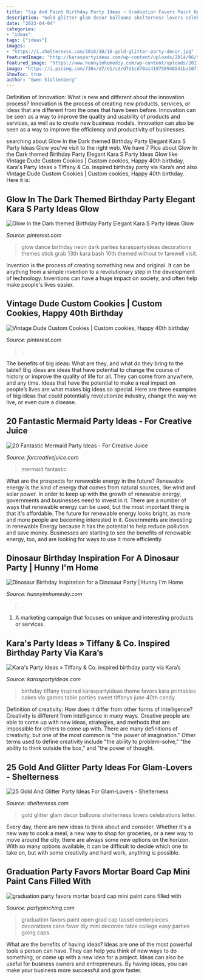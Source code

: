 ```yaml
---
title: "Sip And Paint Birthday Party Ideas ~ Graduation Favors Paint Open Grad Cap Tassel Centerpieces Decorations Cans Favor Diy Mini Decorate Table College Easy Parties Going Caps"
description: "Gold glitter glam decor balloons shelterness lovers celebrations letter"
date: "2023-04-04"
categories:
- "ideas"
tags: ["ideas"]
images:
- "https://i.shelterness.com/2016/10/16-gold-glitter-party-decor.jpg"
featuredImage: "http://karaspartyideas.com/wp-content/uploads/2014/06/tiffanyandco18.jpg"
featured_image: "https://www.hunnyimhomediy.com/wp-content/uploads/2017/03/Dinosaur-Birthday-Inspiration.jpg"
image: "https://i.pinimg.com/736x/d7/d1/cd/d7d1cd70a1419758946541ba107140cd.jpg"
ShowToc: true
author: "Gwen Stoltenberg"
---
```



Definition of Innovation: What is new and different about the innovation process?
Innovation is the process of creating new products, services, or ideas that are different from the ones that have been before. Innovation can be seen as a way to improve the quality and usability of products and services, as well as to create new business models. Innovation can also be seen as a way to improve the efficiency and productivity of businesses.

	

		
searching about Glow In the Dark themed Birthday Party Elegant Kara S Party Ideas Glow you've visit to the right web. We have 7 Pics about Glow In the Dark themed Birthday Party Elegant Kara S Party Ideas Glow like Vintage Dude Custom Cookies | Custom cookies, Happy 40th birthday, Kara&#039;s Party Ideas » Tiffany &amp; Co. inspired birthday party via Kara’s and also Vintage Dude Custom Cookies | Custom cookies, Happy 40th birthday. Here it is:
		
    
## Glow In The Dark Themed Birthday Party Elegant Kara S Party Ideas Glow

<img loading=lazy src="https://i.pinimg.com/736x/b7/1e/1f/b71e1f1ed15f88da32e110c5cb4434ce.jpg" onerror="this.onerror=null;this.src='https://tse1.mm.bing.net/th?id=OIP.SexyDlDlO0J_UDtWin3fQwHaLH&amp;pid=15.1';" alt="Glow In the Dark themed Birthday Party Elegant Kara S Party Ideas Glow">

_Source: pinterest.com_

>glow dance birthday neon dark parties karaspartyideas decorations themes stick grab 13th kara bash 10th themed without tv farewell visit. 

	

Invention is the process of creating something new and original. It can be anything from a simple invention to a revolutionary step in the development of technology. Inventions can have a huge impact on society, and often help make people's lives easier.

    
## Vintage Dude Custom Cookies | Custom Cookies, Happy 40th Birthday

<img loading=lazy src="https://i.pinimg.com/736x/d7/d1/cd/d7d1cd70a1419758946541ba107140cd.jpg" onerror="this.onerror=null;this.src='https://tse4.mm.bing.net/th?id=OIP.Hvmu38ysSDUdhIWE_L3KzAHaJ3&amp;pid=15.1';" alt="Vintage Dude Custom Cookies | Custom cookies, Happy 40th birthday">

_Source: pinterest.com_

>. 

	

The benefits of big ideas: What are they, and what do they bring to the table?
Big ideas are ideas that have potential to change the course of history or improve the quality of life for all. They can come from anywhere, and any time. Ideas that have the potential to make a real impact on people’s lives are what makes big ideas so special. Here are three examples of big ideas that could potentially revolutionize industry, change the way we live, or even cure a disease.

    
## 20 Fantastic Mermaid Party Ideas - For Creative Juice

<img loading=lazy src="https://i2.wp.com/forcreativejuice.com/wp-content/uploads/2016/05/mermaid-party-ideas/9-mermaid-party-ideas.jpg?w=600&amp;ssl=1" onerror="this.onerror=null;this.src='https://tse2.mm.bing.net/th?id=OIP.Nj3fczLl_L2cfwdcbVOtJwHaLH&amp;pid=15.1';" alt="20 Fantastic Mermaid Party Ideas - For Creative Juice">

_Source: forcreativejuice.com_

>mermaid fantastic. 

	

What are the prospects for renewable energy in the future?
Renewable energy is the kind of energy that comes from natural sources, like wind and solar power. In order to keep up with the growth of renewable energy, governments and businesses need to invest in it. There are a number of ways that renewable energy can be used, but the most important thing is that it's affordable. 
The future for renewable energy looks bright, as more and more people are becoming interested in it. Governments are investing in renewable Energy because it has the potential to help reduce pollution and save money. Businesses are starting to see the benefits of renewable energy, too, and are looking for ways to use it more efficiently.

    
## Dinosaur Birthday Inspiration For A Dinosaur Party | Hunny I&#039;m Home

<img loading=lazy src="https://www.hunnyimhomediy.com/wp-content/uploads/2017/03/Dinosaur-Birthday-Inspiration.jpg" onerror="this.onerror=null;this.src='https://tse2.mm.bing.net/th?id=OIP.HJQjahps7DveYXefo0VHYwHaLG&amp;pid=15.1';" alt="Dinosaur Birthday Inspiration for a Dinosaur Party | Hunny I&#039;m Home">

_Source: hunnyimhomediy.com_

>. 

	

1. A marketing campaign that focuses on unique and interesting products or services.

    
## Kara&#039;s Party Ideas » Tiffany &amp; Co. Inspired Birthday Party Via Kara’s

<img loading=lazy src="http://karaspartyideas.com/wp-content/uploads/2014/06/tiffanyandco18.jpg" onerror="this.onerror=null;this.src='https://tse1.mm.bing.net/th?id=OIP.pHB5ragEKCjXoOQ2WRZrAgHaLH&amp;pid=15.1';" alt="Kara&#039;s Party Ideas » Tiffany &amp; Co. inspired birthday party via Kara’s">

_Source: karaspartyideas.com_

>birthday tiffany inspired karaspartyideas theme favors kara printables cakes via games table parties sweet tiffanys june 40th candy. 

	

Definition of creativity: How does it differ from other forms of intelligence?
Creativity is different from intelligence in many ways. Creative people are able to come up with new ideas, strategies, and methods that are impossible for others to come up with. 
There are many definitions of creativity, but one of the most common is "the power of imagination." Other terms used to define creativity include "the ability to problem-solve," "the ability to think outside the box," and "the power of thought.

    
## 25 Gold And Glitter Party Ideas For Glam-Lovers - Shelterness

<img loading=lazy src="https://i.shelterness.com/2016/10/16-gold-glitter-party-decor.jpg" onerror="this.onerror=null;this.src='https://tse3.mm.bing.net/th?id=OIP.DIuVJTarVL6A9rB2u6HjtgHaLJ&amp;pid=15.1';" alt="25 Gold And Glitter Party Ideas For Glam-Lovers - Shelterness">

_Source: shelterness.com_

>gold glitter glam decor balloons shelterness lovers celebrations letter. 

	

Every day, there are new ideas to think about and consider. Whether it's a new way to cook a meal, a new way to shop for groceries, or a new way to move around the city, there are always some new options on the horizon. With so many options available, it can be difficult to decide which one to take on, but with some creativity and hard work, anything is possible.

    
## Graduation Party Favors Mortar Board Cap Mini Paint Cans Filled With

<img loading=lazy src="http://partypinching.com/wp-content/uploads/2016/11/cache_4098887304.png" onerror="this.onerror=null;this.src='https://tse2.mm.bing.net/th?id=OIP.u7jLjQ5tKBmwjR5qidElMQHaJ4&amp;pid=15.1';" alt="graduation party favors mortar board cap mini paint cans filled with">

_Source: partypinching.com_

>graduation favors paint open grad cap tassel centerpieces decorations cans favor diy mini decorate table college easy parties going caps. 

	

What are the benefits of having ideas?
Ideas are one of the most powerful tools a person can have. They can help you think of new ways to do something, or come up with a new idea for a project. Ideas can also be useful for business owners and entrepreneurs. By having ideas, you can make your business more successful and grow faster.

